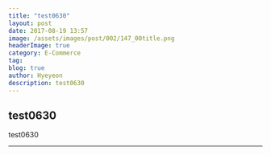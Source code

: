 ```yaml
---
title: "test0630"
layout: post
date: 2017-08-19 13:57
image: /assets/images/post/002/147_00title.png
headerImage: true
category: E-Commerce
tag:
blog: true
author: Hyeyeon
description: test0630
---
```


## test0630

test0630

---
